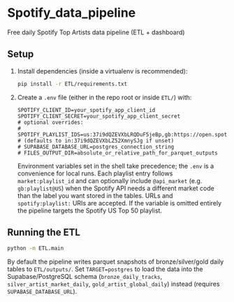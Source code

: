 # Spotify_data_pipeline
Free daily Spotify Top Artists data pipeline (ETL + dashboard)

## Setup

1. Install dependencies (inside a virtualenv is recommended):
   ```bash
   pip install -r ETL/requirements.txt
   ```
2. Create a `.env` file (either in the repo root or inside `ETL/`) with:
   ```env
   SPOTIFY_CLIENT_ID=your_spotify_app_client_id
   SPOTIFY_CLIENT_SECRET=your_spotify_app_client_secret
   # optional overrides:
   # SPOTIFY_PLAYLIST_IDS=us:37i9dQZEVXbLRQDuF5jeBp,gb:https://open.spotify.com/playlist/37i9dQZEVXbLnolsZ8PSNw@GB
   # (defaults to in:37i9dQZEVXbLZ52XmnySJg if unset)
   # SUPABASE_DATABASE_URL=postgres_connection_string
   # FILES_OUTPUT_DIR=absolute_or_relative_path_for_parquet_outputs
   ```
   Environment variables set in the shell take precedence; the `.env` is a convenience for local runs.
   Each playlist entry follows `market:playlist_id` and can optionally include `@api_market`
   (e.g. `gb:playlist@US`) when the Spotify API needs a different market code than the label
   you want stored in the tables. URLs and `spotify:playlist:` URIs are accepted. If the variable
   is omitted entirely the pipeline targets the Spotify US Top 50 playlist.

## Running the ETL

```bash
python -m ETL.main
```

By default the pipeline writes parquet snapshots of bronze/silver/gold daily tables to `ETL/outputs/`. Set `TARGET=postgres` to load the data into the Supabase/PostgreSQL schema (`bronze_daily_tracks`, `silver_artist_market_daily`, `gold_artist_global_daily`) instead (requires `SUPABASE_DATABASE_URL`).
